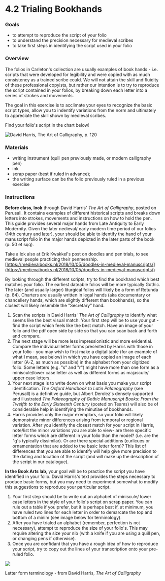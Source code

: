 # 4.2 Trialing Bookhands

### Goals

* to attempt to reproduce the script of your folio
* to understand the precision necessary for medieval scribes
* to take first steps in identifying the script used in your folio

### Overview

The folios in Carleton's collection are usually examples of book hands - i.e. scripts that were developed for legibility and were copied with as much consistency as a trained scribe could. We will not attain the skill and fluidity of these professional copyists, but rather our intention is to try to reproduce the script contained in your folios, by breaking down each letter into a series of strokes and movements.

The goal in this exercise is to acclimate your eyes to recognize the basic script types, allow you to indentify variations from the norm and ultimately to appreciate the skill shown by medieval scribes.

Find your folio's script in the chart below!

![David Harris, The Art of Calligraphy, p. 120](https://53587841-files.gitbook.io/\~/files/v0/b/gitbook-x-prod.appspot.com/o/spaces%2F-MbHZlrdXau\_HDsILIyz%2Fuploads%2Fea31EoqvcTnXn4SUAb99%2FScript%20Comparison.jpg?alt=media\&token=0cb9ebf0-ff48-4637-9348-3de5f90d4c33)

### Materials

* writing instrument (quill pen previously made, or modern calligraphy pen)
* ink
* scrap paper (best if ruled in advance);&#x20;
* the writing surface can be the folio previously ruled in a previous exercise

### Instructions

**Before class, look** through David Harris' _The Art of Calligraphy_, posted on Perusall. It contains examples of different historical scripts and breaks down letters into strokes, movements and instructions on how to hold the pen. This guide provides several major hands from Late Antiquity to Early Modernity. Given the later nedieval/ early modern time period of our folios (14th century and later), your should be able to identify the hand of your manuscript folio in the major hands depicted in the later parts of the book (p. 50 et sqq).

Take a lok also at Erik Kwakkel's post on doodles and pen trials, to see medieval people practicing their penmenship. [https://medievalbooks.nl/2018/10/05/doodles-in-medieval-manuscripts/](https://medievalbooks.nl/2018/10/05/doodles-in-medieval-manuscripts/)

By looking through the different scripts, try to find the bookhand which best matches your folio. The earliest dateable folios will be more typically Gothic. The later (and usually larger) liturgical folios will likely be a form of Rotunda (p. 84). Charters are usually written in legal hands (aka documentary or chancellery hands, which are slightly different than bookhands), so the closest will likely resemble the "Secretary" hand.

1. Scan the scripts in David Harris' _The Art of Calligraphy_ to identify what seems like the best visual match. Your first step will be to use your gut - find the script which feels like the best match. Have an image of your folio and the pdf open side by side so that you can scan back and forth and compare.
2. The next stage will be more less impressionistic and more evidential. Compare the individual letter forms presented by Harris with those in your folio - you may wish to first make a digital table (for an example of what I mean, see below) in which you have copied an image of each letter (A-Z, as much as possible) in the alphabet from your digitized folio. Some letters (e.g. "s" and "r") might have more than one form as a miniscule/lower case letter as well as different forms as majascule/ upper case letters.
3. Your next stage is to write down on what basis you make your script identification. _The Oxford Handbook to Latin Palaeography_ (see Perusall) is a definitive guide, but Albert Derolez's densely supported and illustrated _The Palaeography of Gothic Manuscript Books: From the Twelfth to the Early Sixteenth Century_ (posted on Teams) will also be of considerable help in identifying the minutiae of bookhands.
4. Harris provides only the major exemplars, so your folio will likely demonstrate minor differences arising from temporal or regional variation. After you identify the closest match for your script in Harris, note/list the minor variations you are able to view- are there specific letter forms which are different in your folio than the model? (i.e. are the "g's typically dissimilar). Or are there special additions (curlicues or ornamentation that are added to the basic letter form)? This list of differences that you are able to identify will help give more precision to the dating and location of the script (and will make up the description of the script in our catalogue).

**In the Book Arts lab**, your goal will be to practice the script you have identified in your folio. David Harris's text provides the steps necessary to produce basic forms, but you may need to experiment somewhat to modify this suggestions to reproduce your particular script.

1. Your first step should be to write out an alphabet of miniscule/ lower case letters in the style of your folio's script on scrap paper. You can rule out a table if you prefer, but it is perhaps best if, at minimum, you have ruled two lines for each letter in order to demarcate the top and bottom of a minim (see image below for terminology).
2. After you have trialed an alphabet (remember, perfection is not necessary), attempt to reproduce the size of your folio's. This may require altering the size your nib (with a knife if you are using a quill pen, or changing pens if otherwise).
3. Once you are confidant that you have a rough idea of how to reproduce your script, try to copy out the lines of your transcription onto your pre-ruled folio.

![](https://53587841-files.gitbook.io/\~/files/v0/b/gitbook-x-prod.appspot.com/o/spaces%2F-MbHZlrdXau\_HDsILIyz%2Fuploads%2FCPyr1N8P36sVqvvBuHS4%2FLetter%20form%20terminology%20-%20best.jpg?alt=media\&token=f88c0f8c-2120-4372-942f-d2d32fdd2c69)

Letter form terminology - from David Harris, _The Art of Calligraphy_
